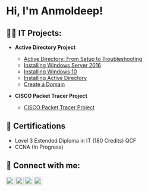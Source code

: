 <h1>Hi, I'm Anmoldeep! </h1>

<h2>👨‍💻 IT Projects:</h2>

- <b>Active Directory Project</b>
  - [Active Directory: From Setup to Troubleshooting](https://github.com/Anmoldeep2002/Active-Directory-Project/tree/main)
  - [Installing Windows Server 2016](https://github.com/Anmoldeep2002/Active-Directory-Project/tree/main)
  - [Installing Windows 10](https://github.com/joshmadakor1/Algorithms-Practice)
  - [Installing Active Directory](https://github.com/Anmoldeep2002/Active-Directory-Project/tree/main)
  - [Create a Domain](https://github.com/joshmadakor1/Algorithms-Practice)

- <b>CISCO Packet Tracer Project</b>
  - [CISCO Packet Tracer Project](https://github.com/joshmadakor1/Algorithms-Practice)


<h2>📝 Certifications</h2>

- Level 3 Extended Diploma in IT (180 Credits) QCF
- CCNA (In Progress)


<h2> 🤳 Connect with me:</h2>

[<img align="left" alt="JoshMadakor | YouTube" width="22px" src="https://cdn.jsdelivr.net/npm/simple-icons@v3/icons/youtube.svg" />][youtube]
[<img align="left" alt="JoshMadakor | Twitter" width="22px" src="https://cdn.jsdelivr.net/npm/simple-icons@v3/icons/twitter.svg" />][twitter]
[<img align="left" alt="JoshMadakor | LinkedIn" width="22px" src="https://cdn.jsdelivr.net/npm/simple-icons@v3/icons/linkedin.svg" />][linkedin]
[<img align="left" alt="JoshMadakor | Instagram" width="22px" src="https://cdn.jsdelivr.net/npm/simple-icons@v3/icons/instagram.svg" />][instagram]

[twitter]: https://twitter.com/joshmadakor
[youtube]: https://www.youtube.com/c/joshmadakor
[instagram]: https://www.instagram.com/joshmadakor/
[linkedin]: https://linkedin.com/in/joshmadakor

<!--
**joshmadakor1/joshmadakor1** is a ✨ _special_ ✨ repository because its `README.md` (this file) appears on your GitHub profile.

Here are some ideas to get you started:

- 🔭 I’m currently working on ...
- 🌱 I’m currently learning ...
- 👯 I’m looking to collaborate on ...
- 🤔 I’m looking for help with ...
- 💬 Ask me about ...
- 📫 How to reach me: ...
- 😄 Pronouns: ...
- ⚡ Fun fact: ...
-->
